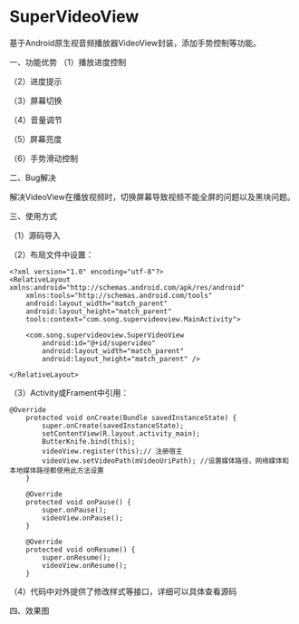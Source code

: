 # SuperVideoView
基于Android原生视音频播放器VideoView封装，添加手势控制等功能。

一、功能优势
（1）播放进度控制

（2）进度提示

（3）屏幕切换

（4）音量调节

（5）屏幕亮度

（6）手势滑动控制

二、Bug解决

 解决VideoView在播放视频时，切换屏幕导致视频不能全屏的问题以及黑块问题。

三、使用方式

（1）源码导入

（2）布局文件中设置：

    <?xml version="1.0" encoding="utf-8"?>  
    <RelativeLayout xmlns:android="http://schemas.android.com/apk/res/android"  
        xmlns:tools="http://schemas.android.com/tools"  
        android:layout_width="match_parent"  
        android:layout_height="match_parent"  
        tools:context="com.song.supervideoview.MainActivity">  
     
        <com.song.supervideoview.SuperVideoView  
            android:id="@+id/supervideo"  
            android:layout_width="match_parent"  
            android:layout_height="match_parent" />  
            
    </RelativeLayout>  

（3）Activity或Frament中引用：

    @Override  
        protected void onCreate(Bundle savedInstanceState) {  
            super.onCreate(savedInstanceState);  
            setContentView(R.layout.activity_main);  
            ButterKnife.bind(this);  
            videoView.register(this);// 注册宿主  
            videoView.setVideoPath(mVideoUriPath); //设置媒体路径，网络媒体和本地媒体路径都使用此方法设置  
        }  
      
        @Override  
        protected void onPause() {  
            super.onPause();  
            videoView.onPause();  
        }  
      
        @Override  
        protected void onResume() {  
            super.onResume();  
            videoView.onResume();  
        }  

（4）代码中对外提供了修改样式等接口，详细可以具体查看源码

四、效果图
